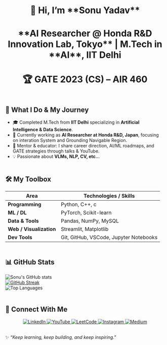 <!-- 🌟 Sonu Yadav’s GitHub Profile README -->

<h1 align="center"> 👋 Hi, I’m **Sonu Yadav**  </h1>
<h1 align="center">**AI Researcher @ Honda R&D Innovation Lab, Tokyo** | M.Tech in **AI**, IIT Delhi  </h1>
<h1 align="center">🏆 GATE 2023 (CS) – AIR 460</h1>

<img src="https://github.com/andreasbm/readme/blob/master/assets/lines/rainbow.png" width="100%" height="4px">
<img src="https://github.com/andreasbm/readme/blob/master/assets/lines/rainbow.png" width="100%" height="4px">

## 💼 What I Do & My Journey  

- 🎓 Completed M.Tech from **IIT Delhi** specializing in **Artificial Intelligence & Data Science**.  
- 💼 Currently working as **AI Researcher at Honda R&D, Japan**, focusing on interation System and Grounding Navigable Region.  
- 🏫 Mentor & educator: I share career direction, AI/ML roadmaps, and GATE strategies through talks & YouTube.  
- 💡 Passionate about **VLMs, NLP, CV, etc..**.  

<img src="https://github.com/andreasbm/readme/blob/master/assets/lines/rainbow.png" width="100%" height="4px">

## 🛠️ My Toolbox  

| Area | Technologies / Skills |
|------|-------------------------|
| **Programming** | Python, C++, c |
| **ML / DL** | PyTorch, Scikit-learn |
| **Data & Tools** | Pandas, NumPy, MySQL |
| **Web / Visualization** | Streamlit, Matplotlib |
| **Dev Tools** | Git, GitHub, VSCode, Jupyter Notebooks |

<img src="https://github.com/andreasbm/readme/blob/master/assets/lines/rainbow.png" width="100%" height="4px">

## 📊 GitHub Stats  

![Sonu's GitHub stats](https://github-readme-stats.vercel.app/api?username=sonuyadav5504&show_icons=true&theme=radical)  
[![GitHub Streak](https://github-readme-streak-stats.herokuapp.com?user=sonuyadav5504&theme=dark&hide_border=true)](https://git.io/streak-stats)  
![Top Languages](https://github-readme-stats.vercel.app/api/top-langs/?username=sonuyadav5504&layout=compact&theme=tokyonight)  

<img src="https://github.com/andreasbm/readme/blob/master/assets/lines/rainbow.png" width="100%" height="4px">

## 🚀 Connect With Me  

<p align="center">
  <a href="https://www.linkedin.com/in/sonuyadav5504" target="_blank">
    <img src="https://img.icons8.com/color/48/000000/linkedin.png" alt="LinkedIn"/>
  </a>
  <a href="https://www.youtube.com/channel/UCRTPQpHlb5kf2Tiy0mITL-A" target="_blank">
    <img src="https://img.icons8.com/color/48/000000/youtube-play.png" alt="YouTube"/>
  </a>
  <a href="https://leetcode.com/sonuyadav5504" target="_blank">
    <img src="https://img.icons8.com/external-tal-revivo-color-tal-revivo/48/000000/external-level-up-your-coding-skills-and-quickly-land-a-job-logo-color-tal-revivo.png" alt="LeetCode"/>
  </a>
  <a href="https://www.instagram.com/sonuyadav5504" target="_blank">
    <img src="https://img.icons8.com/fluency/48/000000/instagram-new.png" alt="Instagram"/>
  </a>
  <a href="https://medium.com/@sonuyadav5504" target="_blank">
    <img src="https://img.icons8.com/color/48/000000/medium-logo.png" alt="Medium"/>
  </a>
</p>

<img src="https://github.com/andreasbm/readme/blob/master/assets/lines/rainbow.png" width="100%" height="4px">

✨ *“Keep learning, keep building, and keep inspiring.”*  
